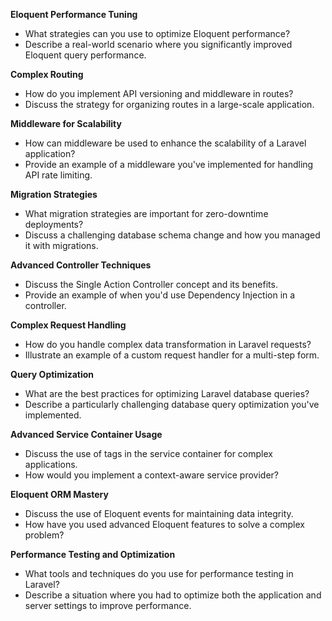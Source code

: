 **Eloquent Performance Tuning**
 - What strategies can you use to optimize Eloquent performance?
 - Describe a real-world scenario where you significantly improved Eloquent query performance.

**Complex Routing**
 - How do you implement API versioning and middleware in routes?
 - Discuss the strategy for organizing routes in a large-scale application.

**Middleware for Scalability**
 - How can middleware be used to enhance the scalability of a Laravel application?
 - Provide an example of a middleware you've implemented for handling API rate limiting.

**Migration Strategies**
 - What migration strategies are important for zero-downtime deployments?
 - Discuss a challenging database schema change and how you managed it with migrations.

**Advanced Controller Techniques**
 - Discuss the Single Action Controller concept and its benefits.
 - Provide an example of when you'd use Dependency Injection in a controller.

**Complex Request Handling**
 - How do you handle complex data transformation in Laravel requests?
 - Illustrate an example of a custom request handler for a multi-step form.

**Query Optimization**
 - What are the best practices for optimizing Laravel database queries?
 - Describe a particularly challenging database query optimization you've implemented.

**Advanced Service Container Usage**
 - Discuss the use of tags in the service container for complex applications.
 - How would you implement a context-aware service provider?

**Eloquent ORM Mastery**
 - Discuss the use of Eloquent events for maintaining data integrity.
 - How have you used advanced Eloquent features to solve a complex problem?

**Performance Testing and Optimization**
 - What tools and techniques do you use for performance testing in Laravel?
 - Describe a situation where you had to optimize both the application and server settings to improve performance.